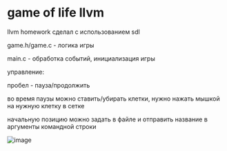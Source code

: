 # game of life llvm

llvm homework
сделал с использованием sdl

game.h/game.c - логика игры

main.c - обработка событий, инициализация игры

управление:

пробел - пауза/продолжить

во время паузы можно ставить/убирать клетки, нужно нажать мышкой на нужную клетку в сетке

начальную позицию можно задать в файле и отправить название в аргументы командной строки

![image](https://github.com/staf02/game_of_life_llvm/assets/58979242/00eae92d-b984-4083-afa3-7b347e13dab7)
